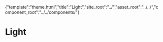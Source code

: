 {"template":"theme.html","title":"Light","site_root":"../","asset_root":"../../","component_root":"../../components/"}

# Light

<script>
  $(function() {
    $(".js-demo_carousel").carousel();
    $(".js-demo_checkbox").checkbox();
    $(".js-demo_dropdown").dropdown();
    
    $(".js-demo_number").number();
    
    $(".js-demo_pagination").pagination();
    
    $(".js-demo_range").range();
    $(".js-demo_scrollbar").scrollbar();
    
    $(".js-demo_tabs").tabs();
    $(".js-demo_tooltip").tooltip();
    $(".js-demo_upload").upload();
  });
</script>